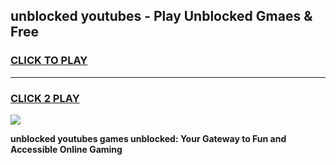 
## unblocked youtubes - Play Unblocked Gmaes & Free
<h3>
<a href="https://news.freeplayer.one?title=unblocked_youtubes&ref=23F">CLICK TO PLAY</a></h3>
<hr>

<h3>
<a href="https://news.freeplayer.one?title=unblocked_youtubes&ref=23F">CLICK 2 PLAY</a>
  
</h3>

<a href="https://news.freeplayer.one?title=unblocked_youtubes&ref=23F/"><img src="https://clearcache.store/games.png"></a>


**unblocked youtubes games unblocked: Your Gateway to Fun and Accessible Online Gaming**
